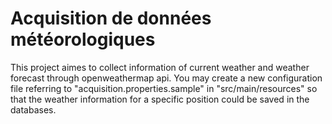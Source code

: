 # Acquisition de données météorologiques

This project aimes to collect information of current weather and weather forecast through openweathermap api.
You may create a new configuration file referring to "acquisition.properties.sample" in "src/main/resources"
so that the weather information for a specific position could be saved in the databases.
